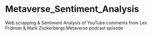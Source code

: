 # Metaverse_Sentiment_Analysis
Web scrapping &amp; Sentiment Analysis of YouTube comments from Lex Fridman &amp; Mark Zuckerbergs Metaverse podcast episode
